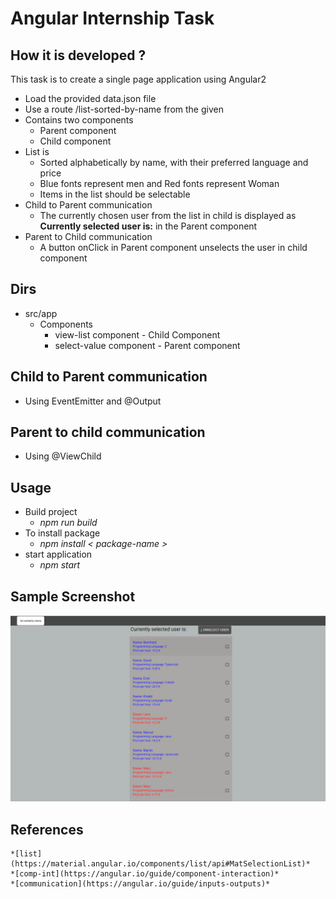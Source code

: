 # Angular Internship Task



## How it is developed ?

This task is to create a single page application using Angular2
 - Load the provided data.json file
 - Use a route /list-sorted-by-name from the given 
 - Contains two components 
      * Parent component
      * Child component 
 - List is
      * Sorted alphabetically by name, with their preferred language and price
      * Blue fonts represent men and Red fonts represent Woman
      * Items in the list should be selectable
 - Child to Parent communication
      * The currently chosen user from the list in child is displayed as **Currently selected user is:** in the Parent component
 - Parent to Child communication
      * A button onClick in Parent component unselects the user in child component


## Dirs
 * src/app
    * Components
        * view-list component - Child Component
        * select-value component - Parent component

## Child to Parent communication
  - Using EventEmitter and @Output 
## Parent to child communication
  - Using @ViewChild

## Usage
* Build project
    * _npm run build_
* To install package
    * _npm install < package-name >_
* start application
    * _npm start_

## Sample Screenshot
![SampleImage](/sample_image.PNG)

## References
    *[list](https://material.angular.io/components/list/api#MatSelectionList)*
    *[comp-int](https://angular.io/guide/component-interaction)*
    *[communication](https://angular.io/guide/inputs-outputs)*

